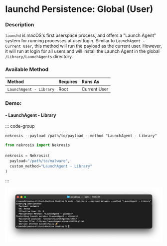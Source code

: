 # launchd Persistence: Global (User)

### Description

`launchd` is macOS's first userspace process, and offers a "Launch Agent" system for running processes at user login. Similar to `LaunchAgent - Current User`, this method will run the payload as the current user. However, it will run at login for all users and will install the Launch Agent in the global `/Library/LaunchAgents` directory.

### Available Method

| Method                       | Requires      | Runs As      |
|:-----------------------------|:--------------|:-------------|
| `LaunchAgent - Library`      | Root          | Current User |


### Demo:

#### - LaunchAgent - Library

::: code-group

```shell [Command Line]
nekrosis --payload /path/to/payload --method "LaunchAgent - Library"
```

```python [Python API]
from nekrosis import Nekrosis

nekrosis = Nekrosis(
  payload="/path/to/malware",
  custom_method="LaunchAgent - Library"
)
```

:::

![](../../public/macOS%20Persistence%20Methods/LaunchAgent%20-%20Library.png)